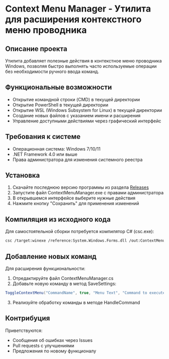 # **Context Menu Manager - Утилита для расширения контекстного меню проводника**

## **Описание проекта**
Утилита добавляет полезные действия в контекстное меню проводника Windows, позволяя быстро выполнять часто используемые операции без необходимости ручного ввода команд.

## **Функциональные возможности**
- Открытие командной строки (CMD) в текущей директории
- Открытие PowerShell в текущей директории
- Открытие WSL (Windows Subsystem for Linux) в текущей директории
- Создание новых файлов с указанием имени и расширения
- Управление доступными действиями через графический интерфейс

## **Требования к системе**
- Операционная система: Windows 7/10/11
- .NET Framework 4.0 или выше
- Права администратора для изменения системного реестра

## **Установка**
1. Скачайте последнюю версию программы из раздела [Releases](https://github.com/RashaHakerLevKanivets/ContextMenuManager/releases)
2. Запустите файл ContextMenuManager.exe с правами администратора
3. В открывшемся интерфейсе выберите нужные действия
4. Нажмите кнопку "Сохранить" для применения изменений

## **Компиляция из исходного кода**
Для самостоятельной сборки потребуется компилятор C# (csc.exe):

```bash
csc /target:winexe /reference:System.Windows.Forms.dll /out:ContextMenuManager.exe ContextMenuManager.cs
```

## **Добавление новых команд**
Для расширения функциональности:
1. Отредактируйте файл ContextMenuManager.cs
2. Добавьте новую команду в метод SaveSettings:
```csharp
ToggleContextMenu("CommandName", true, "Menu Text", "Command to execute");
```
3. Реализуйте обработку команды в методе HandleCommand

## **Контрибуция**
Приветствуются:
- Сообщения об ошибках через Issues
- Pull requests с улучшениями
- Предложения по новому функционалу
